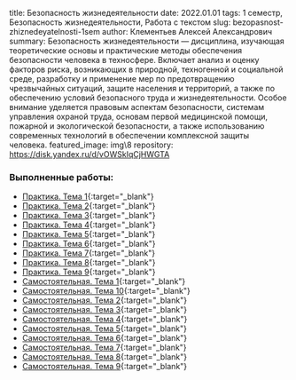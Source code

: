 title: Безопасность жизнедеятельности
date: 2022.01.01
tags: 1 семестр, Безопасность жизнедеятельности, Работа с текстом
slug: bezopasnost-zhiznedeyatelnosti-1sem
author: Клементьев Алексей Александрович
summary: Безопасность жизнедеятельности — дисциплина, изучающая теоретические основы и практические методы обеспечения безопасности человека в техносфере. Включает анализ и оценку факторов риска, возникающих в природной, техногенной и социальной среде, разработку и применение мер по предотвращению чрезвычайных ситуаций, защите населения и территорий, а также по обеспечению условий безопасного труда и жизнедеятельности. Особое внимание уделяется правовым аспектам безопасности, системам управления охраной труда, основам первой медицинской помощи, пожарной и экологической безопасности, а также использованию современных технологий в обеспечении комплексной защиты человека.
featured_image: img\8
repository: https://disk.yandex.ru/d/vOWSkIqCjHWGTA

### Выполненные работы:
- [Практика. Тема 1](https://disk.yandex.ru/i/TDZJhbFMcYaKZw){:target="_blank"}
- [Практика. Тема 2](https://disk.yandex.ru/i/rYSULaD_fEvqAA){:target="_blank"}
- [Практика. Тема 3](https://disk.yandex.ru/i/u40PQAIuDhP_kg){:target="_blank"}
- [Практика. Тема 4](https://disk.yandex.ru/i/CJmHp0GZbZ_gQg){:target="_blank"}
- [Практика. Тема 5](https://disk.yandex.ru/i/09LhFBYi0j7ibg){:target="_blank"}
- [Практика. Тема 6](https://disk.yandex.ru/i/uMHAnzGJhoXtqA){:target="_blank"}
- [Практика. Тема 7](https://disk.yandex.ru/i/zTmIyteySt7UsQ){:target="_blank"}
- [Практика. Тема 8](https://disk.yandex.ru/i/Mzvexa0r3jnaQQ){:target="_blank"}
- [Практика. Тема 9](https://disk.yandex.ru/i/NCtalB1ciSGc5Q){:target="_blank"}
- [Самостоятельная. Тема 1](https://disk.yandex.ru/i/1kfpWFlnEVUyXQ){:target="_blank"}
- [Самостоятельная. Тема 10](https://disk.yandex.ru/i/sZV3-Fukget-gA){:target="_blank"}
- [Самостоятельная. Тема 2](https://disk.yandex.ru/i/qSQlzSSLa6C80A){:target="_blank"}
- [Самостоятельная. Тема 3](https://disk.yandex.ru/i/26vn4a5qiPZL_w){:target="_blank"}
- [Самостоятельная. Тема 4](https://disk.yandex.ru/i/zs39VersWM-V4g){:target="_blank"}
- [Самостоятельная. Тема 5](https://disk.yandex.ru/i/N8niRvm1XOP3QA){:target="_blank"}
- [Самостоятельная. Тема 6](https://disk.yandex.ru/i/fgQ1HdSI0qh72Q){:target="_blank"}
- [Самостоятельная. Тема 7](https://disk.yandex.ru/i/6X-oKm3GD3owTg){:target="_blank"}
- [Самостоятельная. Тема 8](https://disk.yandex.ru/i/OQiQc1hu9mOZIw){:target="_blank"}
- [Самостоятельная. Тема 9](https://disk.yandex.ru/i/5HDRwBtb5NiQtw){:target="_blank"}
